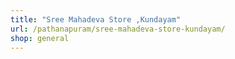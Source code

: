 ```yaml
---
title: "Sree Mahadeva Store ,Kundayam"
url: /pathanapuram/sree-mahadeva-store-kundayam/
shop: general
---
```

